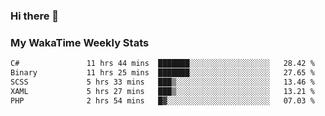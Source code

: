 ### Hi there 👋

<!--
**royschrauwen/royschrauwen** is a ✨ _special_ ✨ repository because its `README.md` (this file) appears on your GitHub profile.

Here are some ideas to get you started:

- 🔭 I’m currently working on ...
- 🌱 I’m currently learning ...
- 👯 I’m looking to collaborate on ...
- 🤔 I’m looking for help with ...
- 💬 Ask me about ...
- 📫 How to reach me: ...
- 😄 Pronouns: ...
- ⚡ Fun fact: ...
-->


### My WakaTime Weekly Stats
<!--START_SECTION:waka-->

```txt
C#               11 hrs 44 mins  ███████░░░░░░░░░░░░░░░░░░   28.42 %
Binary           11 hrs 25 mins  ███████░░░░░░░░░░░░░░░░░░   27.65 %
SCSS             5 hrs 33 mins   ███▒░░░░░░░░░░░░░░░░░░░░░   13.46 %
XAML             5 hrs 27 mins   ███▒░░░░░░░░░░░░░░░░░░░░░   13.21 %
PHP              2 hrs 54 mins   █▓░░░░░░░░░░░░░░░░░░░░░░░   07.03 %
```

<!--END_SECTION:waka-->
